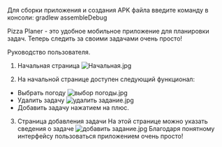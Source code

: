 Для сборки приложения и создания APK файла введите команду в консоли:
    gradlew assembleDebug

Pizza Planer - это удобное мобильное приложение для планировки задач. Теперь следить за своими задачами очень просто!

Руководство пользователя.
1. Начальная страница
    ![Начальная.jpg](%D0%9D%D0%B0%D1%87%D0%B0%D0%BB%D1%8C%D0%BD%D0%B0%D1%8F.jpg)

2. На начальной странице доступен следующий функционал:
- Выбрать погоду
  ![выбор погоды.jpg](%D0%B2%D1%8B%D0%B1%D0%BE%D1%80%20%D0%BF%D0%BE%D0%B3%D0%BE%D0%B4%D1%8B.jpg)
- Удалить задачу
  ![удалить задание.jpg](%D1%83%D0%B4%D0%B0%D0%BB%D0%B8%D1%82%D1%8C%20%D0%B7%D0%B0%D0%B4%D0%B0%D0%BD%D0%B8%D0%B5.jpg)
- Добавить задачу нажатием на плюс.

3. Страница добавления задачи
  На этой странице можно указать сведения о задаче
  ![добавить задание.jpg](%D0%B4%D0%BE%D0%B1%D0%B0%D0%B2%D0%B8%D1%82%D1%8C%20%D0%B7%D0%B0%D0%B4%D0%B0%D0%BD%D0%B8%D0%B5.jpg)
Благодаря понятному интерфейсу пользоваться приложением очень просто!
